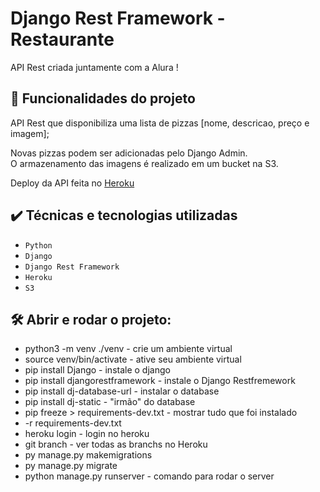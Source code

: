 # Django Rest Framework - Restaurante

API Rest criada juntamente com a Alura ! 

## 🔨 Funcionalidades do projeto

API Rest que disponibiliza uma lista de pizzas [nome, descricao, preço e imagem];

Novas pizzas podem ser adicionadas pelo Django Admin.  
O armazenamento das imagens é realizado em um bucket na S3.

Deploy da API feita no <a href="https://drf-alura-pizza.herokuapp.com/">Heroku</a>

## ✔️ Técnicas e tecnologias utilizadas

- `Python`
- `Django`
- `Django Rest Framework`
- `Heroku`
- `S3`

## 🛠️ Abrir e rodar o projeto:

- python3 -m venv ./venv - crie um ambiente virtual
- source venv/bin/activate - ative seu ambiente virtual 
- pip install Django - instale o django
- pip install djangorestframework - instale o Django Restfremework
- pip install dj-database-url - instalar o database
- pip install dj-static - "irmão" do database
- pip freeze > requirements-dev.txt - mostrar tudo que foi instalado
- -r requirements-dev.txt 
- heroku login - login no heroku 
- git branch - ver todas as branchs no Heroku
- py manage.py makemigrations
- py manage.py migrate
- python manage.py runserver - comando para rodar o server
